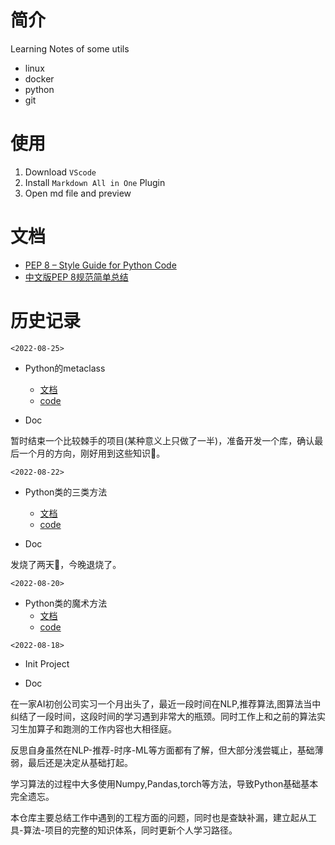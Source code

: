 # 简介
Learning Notes of some utils
- linux
- docker
- python
- git

# 使用
1. Download `VScode`
2. Install `Markdown All in One` Plugin  
3. Open md file and preview

# 文档 

- [PEP 8 – Style Guide for Python Code](https://peps.python.org/pep-0008/)
- [中文版PEP 8规范简单总结](https://zhuanlan.zhihu.com/p/110405756)

# 历史记录
`<2022-08-25>`

- Python的metaclass
  - [文档](https://github.com/Uroboros0313/UtilsNotes/blob/master/python/1.4.python%E5%85%83%E7%B1%BB.md)
  - [code](https://github.com/Uroboros0313/UtilsNotes/blob/master/code/1.4.py_metaclass.ipynb)

- Doc

暂时结束一个比较棘手的项目(某种意义上只做了一半)，准备开发一个库，确认最后一个月的方向，刚好用到这些知识👺。

`<2022-08-22>`

- Python类的三类方法
  - [文档](https://github.com/Uroboros0313/UtilsNotes/blob/master/python/1.3.python%E7%B1%BB%E7%9A%84%E4%B8%89%E7%B1%BB%E6%96%B9%E6%B3%95.md)
  - [code](https://github.com/Uroboros0313/UtilsNotes/blob/master/code/1.3.pycls_method.ipynb)

- Doc    

发烧了两天👾，今晚退烧了。  

`<2022-08-20>`  
    
- Python类的魔术方法
  - [文档](https://github.com/Uroboros0313/UtilsNotes/blob/master/python/1.2.python%E9%AD%94%E6%9C%AF%E6%96%B9%E6%B3%95.md)
  - [code](https://github.com/Uroboros0313/UtilsNotes/blob/master/code/1.2.pycls_func.ipynb) 

`<2022-08-18>`

- Init Project

- Doc
  
在一家AI初创公司实习一个月出头了，最近一段时间在NLP,推荐算法,图算法当中纠结了一段时间，这段时间的学习遇到非常大的瓶颈。同时工作上和之前的算法实习生加算子和跑测的工作内容也大相径庭。

反思自身虽然在NLP-推荐-时序-ML等方面都有了解，但大部分浅尝辄止，基础薄弱，最后还是决定从基础打起。

学习算法的过程中大多使用Numpy,Pandas,torch等方法，导致Python基础基本完全遗忘。    

本仓库主要总结工作中遇到的工程方面的问题，同时也是查缺补漏，建立起从工具-算法-项目的完整的知识体系，同时更新个人学习路径。


  




